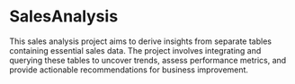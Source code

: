 # SalesAnalysis
This sales analysis project aims to derive insights from separate tables containing essential sales data. The project involves integrating and querying these tables to uncover trends, assess performance metrics, and provide actionable recommendations for business improvement.

